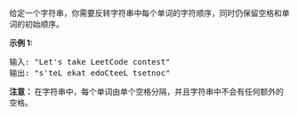 <html>
 <body>
  <p>
   给定一个字符串，你需要反转字符串中每个单词的字符顺序，同时仍保留空格和单词的初始顺序。
  </p>
  <p>
   <strong>
    示例 1:
   </strong>
  </p>
  <pre>
输入: "Let's take LeetCode contest"
输出: "s'teL ekat edoCteeL tsetnoc"<strong><strong><strong> </strong></strong></strong>
</pre>
  <p>
   <strong>
    <strong>
     <strong>
      <strong>
       注意：
      </strong>
     </strong>
    </strong>
   </strong>
   在字符串中，每个单词由单个空格分隔，并且字符串中不会有任何额外的空格。
  </p>
 </body>
</html>